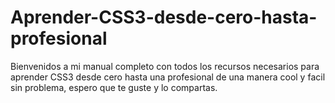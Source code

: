 # Aprender-CSS3-desde-cero-hasta-profesional
 Bienvenidos a mi manual completo con todos los recursos necesarios para aprender CSS3 desde cero hasta una profesional de una manera cool y facil sin problema, espero que te guste y lo compartas. 
